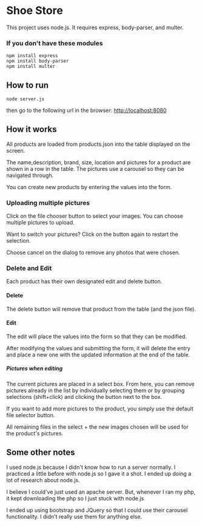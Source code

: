 # Shoe Store

This project uses node.js.
It requires express, body-parser, and multer.

### If you don't have these modules

`npm install express`<br/>
`npm install body-parser`<br/>
`npm install multer`

## How to run

`node server.js`

then go to the following url in the browser:
[http://localhost:8080](http://localhost:8080)

## How it works

All products are loaded from products.json into the table displayed on the screen.

The name,description, brand, size, location and pictures for a product are shown in a row in the table. The pictures use a carousel so they can be navigated through.

You can create new products by entering the values into the form.

### Uploading multiple pictures

Click on the file chooser button to select your images. You can choose multiple pictures to upload.

Want to switch your pictures? Click on the button again to restart the selection.

Choose cancel on the dialog to remove any photos that were chosen.

### Delete and Edit

Each product has their own designated edit and delete button.

#### Delete

The delete button will remove that product from the table (and the json file).

#### Edit

The edit will place the values into the form so that they can be modified.

After modifying the values and submitting the form, it will delete the entry and place a new one with the updated information at the end of the table.

##### Pictures when editing

The current pictures are placed in a select box. From here, you can remove pictures already in the list by individually selecting them or by grouping selections (shift+click) and clicking the button next to the box.

If you want to add more pictures to the product, you simply use the default file selector button.

All remaining files in the select + the new images chosen will be used for the product's pictures.

## Some other notes

I used node.js because I didn't know how to run a server normally. I practiced a little before
with node.js so I gave it a shot. I ended up doing a lot of research about node.js.

I believe I could've just used an apache server. But, whenever I ran my php, it kept downloading the php so I just stuck with node.js

I ended up using bootstrap and JQuery so that I could use their carousel functionality.
I didn't really use them for anything else.
